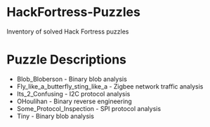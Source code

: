 # HackFortress-Puzzles
Inventory of solved Hack Fortress puzzles

# Puzzle Descriptions
- Blob_Bloberson - Binary blob analysis
- Fly_like_a_butterfly_sting_like_a - Zigbee network traffic analysis
- Its_2_Confusing - I2C protocol analysis
- OHoulihan - Binary reverse engineering
- Some_Protocol_Inspection - SPI protocol analysis
- Tiny - Binary blob analysis
